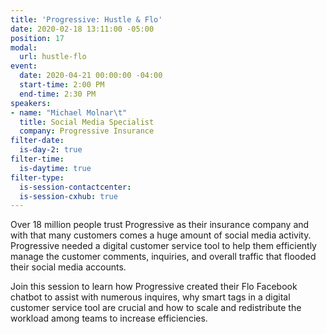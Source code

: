 ```yaml
---
title: 'Progressive: Hustle & Flo'
date: 2020-02-18 13:11:00 -05:00
position: 17
modal:
  url: hustle-flo
event:
  date: 2020-04-21 00:00:00 -04:00
  start-time: 2:00 PM
  end-time: 2:30 PM
speakers:
- name: "Michael Molnar\t"
  title: Social Media Specialist
  company: Progressive Insurance
filter-date:
  is-day-2: true
filter-time:
  is-daytime: true
filter-type:
  is-session-contactcenter: 
  is-session-cxhub: true
---
```


Over 18 million people trust Progressive as their insurance company and with that many customers comes a huge amount of social media activity. Progressive needed a digital customer service tool to help them efficiently manage the customer comments, inquiries, and overall traffic that flooded their social media accounts.

Join this session to learn how Progressive created their Flo Facebook chatbot to assist with numerous inquires, why smart tags in a digital customer service tool are crucial and how to scale and redistribute the workload among teams to increase efficiencies.